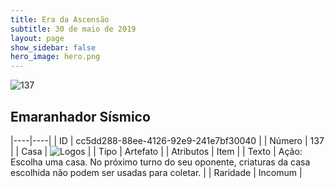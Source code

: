 ```yaml
---
title: Era da Ascensão
subtitle: 30 de maio de 2019
layout: page
show_sidebar: false
hero_image: hero.png
---
```


![137](https://cdn.keyforgegame.com/media/card_front/pt/435_137_7GFWM9VVG8RC_pt.png)

## Emaranhador Sísmico

|----|----|
| ID | cc5dd288-88ee-4126-92e9-241e7bf30040 |
| Número | 137 |
| Casa | ![Logos](https://archonarcana.com/images/thumb/c/ce/Logos.png/22px-Logos.png "Logos") |
| Tipo | Artefato |
| Atributos | Item |
| Texto | Ação: Escolha uma casa. No próximo turno do seu oponente, criaturas da casa escolhida não podem ser usadas para coletar. |
| Raridade | Incomum |
